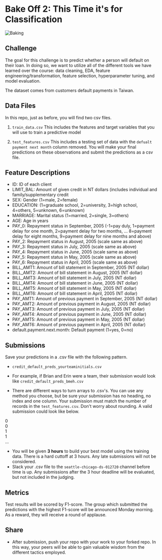 # Bake Off 2: This Time it's for Classification

![Baking](https://media.giphy.com/media/xT0xePLIUyxnXso8co/giphy.gif)

## Challenge 

The goal for this challenge is to predict whether a person will default on their loan. In doing so, we want to utilize all of the different tools we have learned over the course: data cleaning, EDA, feature engineering/transformation, feature selection, hyperparameter tuning, and model evaluation.

The dataset comes from customers default payments in Taiwan.
## Data Files

In this repo, just as before, you will find two csv files.

1. `train_data.csv`
This includes the features and target variables that you will use to train a predictive model

2. `test_features.csv`
This includes a testing set of data with the `defualt payment next month` column removed. You will make your final predictions on these observations and submit the predictions as a csv file.

## Feature Descriptions

* ID: ID of each client
* LIMIT_BAL: Amount of given credit in NT dollars (includes individual and family/supplementary credit
* SEX: Gender (1=male, 2=female)
* EDUCATION: (1=graduate school, 2=university, 3=high school, 4=others, 5=unknown, 6=unknown)
* MARRIAGE: Marital status (1=married, 2=single, 3=others)
* AGE: Age in years
* PAY_0: Repayment status in September, 2005 (-1=pay duly, 1=payment delay for one month, 2=payment delay for two months, … 8=payment delay for eight months, 9=payment delay for nine months and above)
* PAY_2: Repayment status in August, 2005 (scale same as above)
* PAY_3: Repayment status in July, 2005 (scale same as above)
* PAY_4: Repayment status in June, 2005 (scale same as above)
* PAY_5: Repayment status in May, 2005 (scale same as above)
* PAY_6: Repayment status in April, 2005 (scale same as above)
* BILL_AMT1: Amount of bill statement in September, 2005 (NT dollar)
* BILL_AMT2: Amount of bill statement in August, 2005 (NT dollar)
* BILL_AMT3: Amount of bill statement in July, 2005 (NT dollar)
* BILL_AMT4: Amount of bill statement in June, 2005 (NT dollar)
* BILL_AMT5: Amount of bill statement in May, 2005 (NT dollar)
* BILL_AMT6: Amount of bill statement in April, 2005 (NT dollar)
* PAY_AMT1: Amount of previous payment in September, 2005 (NT dollar)
* PAY_AMT2: Amount of previous payment in August, 2005 (NT dollar)
* PAY_AMT3: Amount of previous payment in July, 2005 (NT dollar)
* PAY_AMT4: Amount of previous payment in June, 2005 (NT dollar)
* PAY_AMT5: Amount of previous payment in May, 2005 (NT dollar)
* PAY_AMT6: Amount of previous payment in April, 2005 (NT dollar)
* default.payment.next.month: Default payment (1=yes, 0=no)

## Submissions
Save your predictions in a .csv file with the following pattern. 
- `credit_default_preds_yourteaminitials.csv`
- For example, if Brian and Erin were a team, their submission would look like `credit_default_preds_bmeh.csv`

- There are different ways to turn arrays to .csv's.  You can use any method you choose, but be sure your submission has no heading, no index and one column. Your submission must match the number of records in the `test_features.csv`. Don't worry about rounding.  A valid submission could look like below. 

0<br>
0<br>
1<br>
1<br>
...

- You will be given **3 hours** to build your best model using the training data. There is a hard cuttoff at 3 hours. Any late submissions will not be considered. 
- Slack your .csv file to the `seattle-chicago-ds-012720` channel before time is up. Any submissions after the 3 hour deadline will be evaluated, but not included in the judging.

## Metrics
Test results will be scored by F1-score. The group which submitted the predictions with the highest F1-score will be announced Monday morning. As a reward, they will receive a round of applause. 

## Share
- After submission, push your repo with your work to your forked repo. In this way, your peers will be able to gain valuable wisdom from the different tactics employed.


